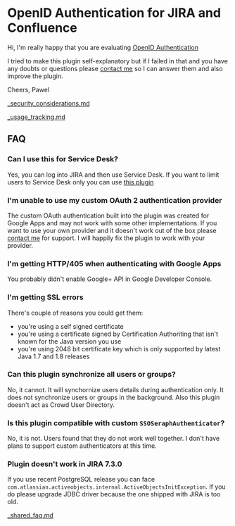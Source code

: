 # OpenID Authentication for JIRA and Confluence

Hi,
I'm really happy that you are evaluating [OpenID Authentication](https://marketplace.atlassian.com/plugins/com.pawelniewiadomski.jira.jira-openid-authentication-plugin)

I tried to make this plugin self-explanatory but if I failed in that and you have any doubts or questions please [contact me](mailto:pawelniewiadomski@me.com) so I can answer them and also improve the plugin.

Cheers,
Pawel

[_security_considerations.md](../_security_considerations.md ':include')

[_usage_tracking.md](../_usage_tracking.md ':include')

## FAQ

### Can I use this for Service Desk?

Yes, you can log into JIRA and then use Service Desk. If you want to limit users to Service Desk only you can use [this plugin](https://marketplace.atlassian.com/plugins/easy.social.sign-ups.servicedesk/server/overview)

### I'm unable to use my custom OAuth 2 authentication provider

The custom OAuth authentication built into the plugin was created for Google Apps and may not work with some other implementations. If you want to use your own provider and it doesn't work out of the box please [contact me](mailto:pawelniewiadomski@me.com?Subject=OpenID%20Custom%20Provider) for support. I will happily fix the plugin to work with your provider.

### I'm getting HTTP/405 when authenticating with Google Apps

You probably didn't enable Google+ API in Google Developer Console.

### I'm getting SSL errors

There's couple of reasons you could get them:

- you're using a self signed certificate
- you're using a certificate signed by Certification Authoriting that isn't known for the Java version you use
- you're using 2048 bit certificate key which is only supported by latest Java 1.7 and 1.8 releases

### Can this plugin synchronize all users or groups?

No, it cannot. It will synchornize users details during authentication only. It does not synchronize
users or groups in the background. Also this plugin doesn't act as Crowd User Directory.

### Is this plugin compatible with custom `SSOSeraphAuthenticator`?

No, it is not. Users found that they do not work well together. I don't have plans to support custom authenticators at this time.

### Plugin doesn't work in JIRA 7.3.0

If you use recent PostgreSQL release you can face `com.atlassian.activeobjects.internal.ActiveObjectsInitException`. If you do please upgrade JDBC driver because the one shipped with JIRA is too old.

[_shared_faq.md](../_shared_faq.md ':include')